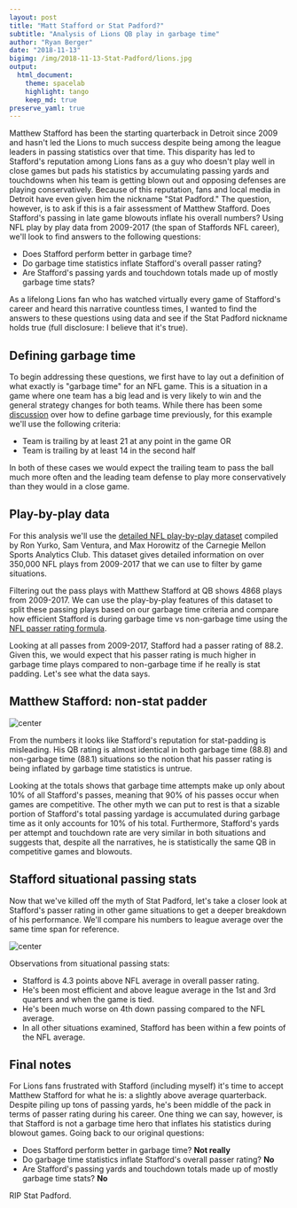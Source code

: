 ```yaml
---
layout: post
title: "Matt Stafford or Stat Padford?"
subtitle: "Analysis of Lions QB play in garbage time"
author: "Ryan Berger"
date: "2018-11-13"
bigimg: /img/2018-11-13-Stat-Padford/lions.jpg
output: 
  html_document:
    theme: spacelab	
    highlight: tango	
    keep_md: true
preserve_yaml: true
---
```


Matthew Stafford has been the starting quarterback in Detroit since 2009 and hasn't led the Lions to much success despite being among the league leaders in passing statistics over that time. This disparity has led to Stafford's reputation among Lions fans as a guy who doesn't play well in close games but pads his statistics by accumulating passing yards and touchdowns when his team is getting blown out and opposing defenses are playing conservatively. Because of this reputation, fans and local media in Detroit have even given him the nickname "Stat Padford." The question, however, is to ask if this is a fair assessment of Matthew Stafford. Does Stafford's passing in late game blowouts inflate his overall numbers? Using NFL play by play data from 2009-2017 (the span of Staffords NFL career), we'll look to find answers to the following questions:

- Does Stafford perform better in garbage time?
- Do garbage time statistics inflate Stafford's overall passer rating?
- Are Stafford's passing yards and touchdown totals made up of mostly garbage time stats?

As a lifelong Lions fan who has watched virtually every game of Stafford's career and heard this narrative countless times, I wanted to find the answers to these questions using data and see if the Stat Padford nickname holds true (full disclosure: I believe that it's true).



## Defining garbage time 
To begin addressing these questions, we first have to lay out a definition of what exactly is "garbage time" for an NFL game. This is a situation in a game where one team has a big lead and is very likely to win and the general strategy changes for both teams. While there has been some [discussion](https://www.profootballfocus.com/news/defining-garbage-time) over how to define garbage time previously, for this example we'll use the following criteria:

- Team is trailing by at least 21 at any point in the game OR
- Team is trailing by at least 14 in the second half

In both of these cases we would expect the trailing team to pass the ball much more often and the leading team defense to play more conservatively than they would in a close game.



## Play-by-play data
For this analysis we'll use the [detailed NFL play-by-play dataset](https://www.kaggle.com/maxhorowitz/nflplaybyplay2009to2016) compiled by Ron Yurko, Sam Ventura, and Max Horowitz of the Carnegie Mellon Sports Analytics Club. This dataset gives detailed information on over 350,000 NFL plays from 2009-2017 that we can use to filter by game situations.

Filtering out the pass plays with Matthew Stafford at QB shows 4868 plays from 2009-2017. We can use the play-by-play features of this dataset to split these passing plays based on our garbage time criteria and compare how efficient Stafford is during garbage time vs non-garbage time using the [NFL passer rating formula](https://en.wikipedia.org/wiki/Passer_rating).

Looking at all passes from 2009-2017, Stafford had a passer rating of 88.2. Given this, we would expect that his passer rating is much higher in garbage time plays compared to non-garbage time if he really is stat padding. Let's see what the data says.



## Matthew Stafford: non-stat padder

![center](https://rberger997.github.io/img/2018-11-13-Stat-Padford/stafford_table1.png)

From the numbers it looks like Stafford's reputation for stat-padding is misleading. His QB rating is almost identical in both garbage time (88.8) and non-garbage time (88.1) situations so the notion that his passer rating is being inflated by garbage time statistics is untrue.

Looking at the totals shows that garbage time attempts make up only about 10% of all Stafford's passes, meaning that 90% of his passes occur when games are competitive. The other myth we can put to rest is that a sizable portion of Stafford's total passing yardage is accumulated during garbage time as it only accounts for 10% of his total. Furthermore, Stafford's yards per attempt and touchdown rate are very similar in both situations and suggests that, despite all the narratives, he is statistically the same QB in competitive games and blowouts.



## Stafford situational passing stats
Now that we've killed off the myth of Stat Padford, let's take a closer look at Stafford's passer rating in other game situations to get a deeper breakdown of his performance. We'll compare his numbers to league average over the same time span for reference.

![center](https://rberger997.github.io/img/2018-11-13-Stat-Padford/stafford_table2.png)

Observations from situational passing stats:

- Stafford is 4.3 points above NFL average in overall passer rating.
- He's been most efficient and above league average in the 1st and 3rd quarters and when the game is tied.
- He's been much worse on 4th down passing compared to the NFL average.
- In all other situations examined, Stafford has been within a few points of the NFL average.



## Final notes
For Lions fans frustrated with Stafford (including myself) it's time to accept Matthew Stafford for what he is: a slightly above average quarterback. Despite piling up tons of passing yards, he's been middle of the pack in terms of passer rating during his career. One thing we can say, however, is that Stafford is not a garbage time hero that inflates his statistics during blowout games. Going back to our original questions:

- Does Stafford perform better in garbage time? **Not really**
- Do garbage time statistics inflate Stafford's overall passer rating? **No**
- Are Stafford's passing yards and touchdown totals made up of mostly garbage time stats? **No**

RIP Stat Padford.
